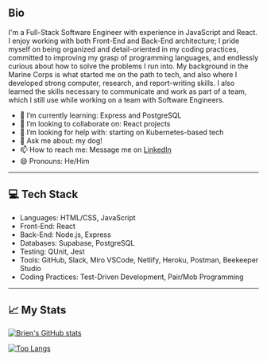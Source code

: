 ## Bio

I'm a Full-Stack Software Engineer with experience in JavaScript and React. I enjoy working with both Front-End and Back-End architecture; I pride myself on being organized and detail-oriented in my coding practices, committed to improving my grasp of programming languages, and endlessly curious about how to solve the problems I run into.
My background in the Marine Corps is what started me on the path to tech, and also where I developed strong computer, research, and report-writing skills. I also learned the skills necessary to communicate and work as part of a team, which I still use while working on a team with Software Engineers.

- 🌱 I’m currently learning: Express and PostgreSQL
- 👯 I’m looking to collaborate on: React projects
- 🤔 I’m looking for help with: starting on Kubernetes-based tech
- 💬 Ask me about: my dog!
- 📫 How to reach me: Message me on [LinkedIn](https://www.linkedin.com/in/brien-thomas/)
- 😄 Pronouns: He/Him
<hr />

## 💻 Tech Stack
- Languages: HTML/CSS, JavaScript
- Front-End: React
- Back-End: Node.js, Express
- Databases: Supabase, PostgreSQL
- Testing: QUnit, Jest
- Tools: GitHub, Slack, Miro VSCode, Netlify, Heroku, Postman, Beekeeper Studio
- Coding Practices: Test-Driven Development, Pair/Mob Programming
<hr />

## :chart_with_upwards_trend: My Stats

[![Brien's GitHub stats](https://github-readme-stats.vercel.app/api?username=briensthomas&theme=ayu-mirage&show_icons=true)](https://github.com/anuraghazra/github-readme-stats)

[![Top Langs](https://github-readme-stats.vercel.app/api/top-langs/?username=briensthomas&theme=ayu-mirage&layout=compact)](https://github.com/anuraghazra/github-readme-stats)


